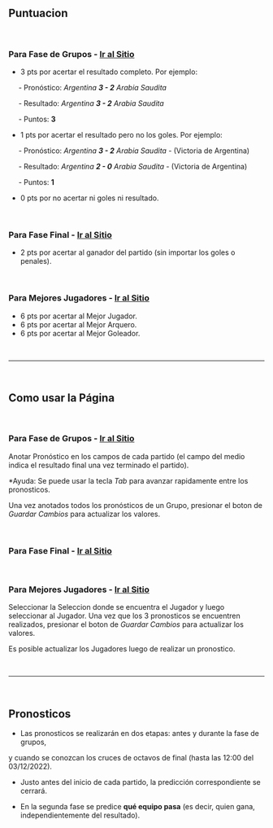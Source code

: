 ## Puntuacion

<br/>

### Para Fase de Grupos - [Ir al Sitio](/fase-grupos)

- 3 pts por acertar el resultado completo. Por ejemplo:
  
&nbsp;&nbsp;&nbsp;&nbsp; - Pronóstico: *Argentina* ***3 - 2*** *Arabia Saudita* 

&nbsp;&nbsp;&nbsp;&nbsp; - Resultado: *Argentina* ***3 - 2*** *Arabia Saudita* 

&nbsp;&nbsp;&nbsp;&nbsp; - Puntos: **3**

- 1 pts por acertar el resultado pero no los goles. Por ejemplo:

&nbsp;&nbsp;&nbsp;&nbsp; - Pronóstico: *Argentina* ***3 - 2*** *Arabia Saudita* - (Victoria de Argentina)

&nbsp;&nbsp;&nbsp;&nbsp; - Resultado: *Argentina* ***2 - 0*** *Arabia Saudita* - (Victoria de Argentina)

&nbsp;&nbsp;&nbsp;&nbsp; - Puntos: **1**

- 0 pts por no acertar ni goles ni resultado.
  
<br/>

### Para Fase Final - [Ir al Sitio](/fase-final)

- 2 pts por acertar al ganador del partido (sin importar los goles o penales).

<br/>

### Para Mejores Jugadores - [Ir al Sitio](/mejores-jugadores)

- 6 pts por acertar al Mejor Jugador.
- 6 pts por acertar al Mejor Arquero.
- 6 pts por acertar al Mejor Goleador.

<br/>

---  
<br/>

## Como usar la Página

<br/>

### Para Fase de Grupos - [Ir al Sitio](/fase-grupos)

Anotar Pronóstico en los campos de cada partido (el campo del medio indica el resultado final una vez terminado el partido). 

*Ayuda: Se puede usar la tecla *Tab* para avanzar rapidamente entre los pronosticos.

Una vez anotados todos los pronósticos de un Grupo, presionar el boton de *Guardar Cambios* para actualizar los valores.

<br/>

### Para Fase Final - [Ir al Sitio](/fase-final)

<!-- TODO escribir -->

<br/>

### Para Mejores Jugadores - [Ir al Sitio](/mejores-jugadores)

Seleccionar la Seleccion donde se encuentra el Jugador y luego seleccionar al Jugador. Una vez que los 3 pronosticos se encuentren realizados, presionar el boton de *Guardar Cambios* para actualizar los valores.

Es posible actualizar los Jugadores luego de realizar un pronostico.

<br/>

---  
<br/>

## Pronosticos

- Las pronosticos se realizarán en dos etapas: antes y durante la fase de grupos, 
<!-- TODO revisar y reescribir -->
  y cuando se conozcan los cruces de octavos de final (hasta las 12:00 del 03/12/2022).
- Justo antes del inicio de cada partido, la predicción correspondiente se cerrará.
<!-- TODO revisar y reescribir -->
- En la segunda fase se predice **qué equipo pasa** (es decir, quien gana, independientemente del resultado).